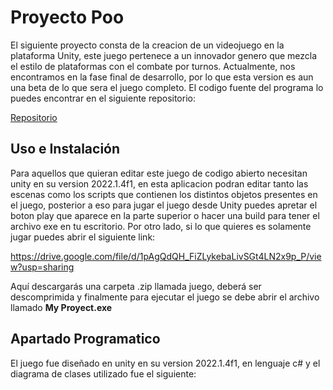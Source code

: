 
# Proyecto Poo

El siguiente proyecto consta de la creacion de un videojuego en la plataforma Unity, este juego pertenece a un innovador genero que mezcla el estilo de plataformas con el combate por turnos. Actualmente, nos encontramos en la fase final de desarrollo, por lo que esta version es aun una beta de lo que sera el juego completo. El codigo fuente del programa lo puedes encontrar en el siguiente repositorio:

[Repositorio](./Ryshadio/Proyecto-POO)



## Uso e Instalación

Para aquellos que quieran editar este juego de codigo abierto necesitan unity en su version 2022.1.4f1, en esta aplicacion podran editar tanto las escenas como los scripts que contienen los distintos objetos presentes en el juego, posterior a eso para jugar el juego desde Unity puedes apretar el boton play que aparece en la parte superior o hacer una build para tener el archivo exe en tu escritorio. Por otro lado, si lo que quieres es solamente jugar puedes abrir el siguiente link:

https://drive.google.com/file/d/1pAgQdQH_FiZLykebaLivSGt4LN2x9p_P/view?usp=sharing

Aquí descargarás una carpeta .zip llamada juego, deberá ser descomprimida y finalmente para ejecutar el juego se debe abrir el archivo llamado **My Proyect.exe**

## Apartado Programatico

El juego fue diseñado en unity en su version 2022.1.4f1, en lenguaje c# y el diagrama de clases utilizado fue el siguiente: 




